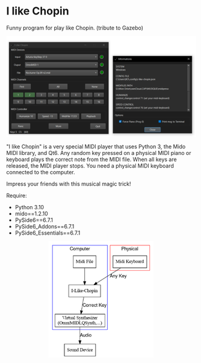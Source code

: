 # I like Chopin
Funny program for play like Chopin.
(tribute to Gazebo)

<p align="center">
    <img src="media/20240717_192901.png"  width="600">
</p>

"I like Chopin" is a very special MIDI player that uses Python 3, the Mido MIDI library, and Qt6. Any random key pressed on a physical MIDI piano or keyboard plays the correct note from the MIDI file. When all keys are released, the MIDI player stops. You need a physical MIDI keyboard connected to the computer.

Impress your friends with this musical magic trick!

Require:

* Python 3.10
* mido==1.2.10
* PySide6==6.7.1
* PySide6_Addons==6.7.1
* PySide6_Essentials==6.7.1

<p align="center">
    <img src="media/ILC.png"  width="280">
</p>
